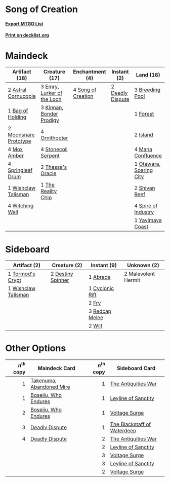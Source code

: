 # Song of Creation

#### [Export MTGO List](../collection/Song%20of%20Creation/Song%20of%20Creation.txt)
#### [Print on decklist.org](http://decklist.org/?deckmain=2%09Astral%20Cornucopia%0A1%09Bag%20of%20Holding%0A3%09Breeding%20Pool%0A2%09Deadly%20Dispute%0A3%09Emry,%20Lurker%20of%20the%20Loch%0A1%09Forest%0A2%09Island%0A3%09Kinnan,%20Bonder%20Prodigy%0A4%09Mana%20Confluence%0A2%09Moonsnare%20Prototype%0A4%09Mox%20Amber%0A4%09Ornithopter%0A1%09Otawara,%20Soaring%20City%0A2%09Shivan%20Reef%0A4%09Song%20of%20Creation%0A4%09Spire%20of%20Industry%0A4%09Springleaf%20Drum%0A4%09Stonecoil%20Serpent%0A2%09Thassa's%20Oracle%0A1%09The%20Reality%20Chip%0A1%09Void%20Snare%0A1%09Wishclaw%20Talisman%0A4%09Witching%20Well%0A1%09Yavimaya%20Coast&deckside=1%09Abrade%0A1%09Cyclonic%20Rift%0A2%09Destiny%20Spinner%0A2%09Fry%0A2%09Malevolent%20Hermit%0A3%09Redcap%20Melee%0A1%09Tormod's%20Crypt%0A2%09Wilt%0A1%09Wishclaw%20Talisman)
# Maindeck

|                                         Artifact (18)                                          |                                            Creature (17)                                            |                                       Enchantment (4)                                       |                                        Instant (2)                                        |                                            Land (18)                                             |                                      Sorcery (1)                                      |
|------------------------------------------------------------------------------------------------|-----------------------------------------------------------------------------------------------------|---------------------------------------------------------------------------------------------|-------------------------------------------------------------------------------------------|--------------------------------------------------------------------------------------------------|---------------------------------------------------------------------------------------|
|2 [Astral Cornucopia](http://gatherer.wizards.com/Pages/Card/Details.aspx?multiverseid=378529)  |3 [Emry, Lurker of the Loch](http://gatherer.wizards.com/Pages/Card/Details.aspx?multiverseid=473005)|4 [Song of Creation](http://gatherer.wizards.com/Pages/Card/Details.aspx?multiverseid=479730)|2 [Deadly Dispute](http://gatherer.wizards.com/Pages/Card/Details.aspx?multiverseid=527381)|3 [Breeding Pool](http://gatherer.wizards.com/Pages/Card/Details.aspx?multiverseid=97088)         |1 [Void Snare](http://gatherer.wizards.com/Pages/Card/Details.aspx?multiverseid=383429)|
|1 [Bag of Holding](http://gatherer.wizards.com/Pages/Card/Details.aspx?multiverseid=466976)     |3 [Kinnan, Bonder Prodigy](http://gatherer.wizards.com/Pages/Card/Details.aspx?multiverseid=479712)  |                                                                                             |                                                                                           |1 [Forest](http://gatherer.wizards.com/Pages/Card/Details.aspx?multiverseid=439860)               |                                                                                       |
|2 [Moonsnare Prototype](http://gatherer.wizards.com/Pages/Card/Details.aspx?multiverseid=548367)|4 [Ornithopter](http://gatherer.wizards.com/Pages/Card/Details.aspx?multiverseid=129665)             |                                                                                             |                                                                                           |2 [Island](http://gatherer.wizards.com/Pages/Card/Details.aspx?multiverseid=439857)               |                                                                                       |
|4 [Mox Amber](http://gatherer.wizards.com/Pages/Card/Details.aspx?multiverseid=443112)          |4 [Stonecoil Serpent](http://gatherer.wizards.com/Pages/Card/Details.aspx?multiverseid=473197)       |                                                                                             |                                                                                           |4 [Mana Confluence](http://gatherer.wizards.com/Pages/Card/Details.aspx?multiverseid=409573)      |                                                                                       |
|4 [Springleaf Drum](http://gatherer.wizards.com/Pages/Card/Details.aspx?multiverseid=378534)    |2 [Thassa's Oracle](http://gatherer.wizards.com/Pages/Card/Details.aspx?multiverseid=476324)         |                                                                                             |                                                                                           |1 [Otawara, Soaring City](http://gatherer.wizards.com/Pages/Card/Details.aspx?multiverseid=548584)|                                                                                       |
|1 [Wishclaw Talisman](http://gatherer.wizards.com/Pages/Card/Details.aspx?multiverseid=473072)  |1 [The Reality Chip](http://gatherer.wizards.com/Pages/Card/Details.aspx?multiverseid=548372)        |                                                                                             |                                                                                           |2 [Shivan Reef](http://gatherer.wizards.com/Pages/Card/Details.aspx?multiverseid=129731)          |                                                                                       |
|4 [Witching Well](http://gatherer.wizards.com/Pages/Card/Details.aspx?multiverseid=473036)      |                                                                                                     |                                                                                             |                                                                                           |4 [Spire of Industry](http://gatherer.wizards.com/Pages/Card/Details.aspx?multiverseid=423851)    |                                                                                       |
|                                                                                                |                                                                                                     |                                                                                             |                                                                                           |1 [Yavimaya Coast](http://gatherer.wizards.com/Pages/Card/Details.aspx?multiverseid=129810)       |                                                                                       |


# Sideboard

|                                         Artifact (2)                                         |                                        Creature (2)                                        |                                       Instant (9)                                        |    Unknown (2)    |
|----------------------------------------------------------------------------------------------|--------------------------------------------------------------------------------------------|------------------------------------------------------------------------------------------|-------------------|
|1 [Tormod's Crypt](http://gatherer.wizards.com/Pages/Card/Details.aspx?multiverseid=389723)   |2 [Destiny Spinner](http://gatherer.wizards.com/Pages/Card/Details.aspx?multiverseid=476419)|1 [Abrade](http://gatherer.wizards.com/Pages/Card/Details.aspx?multiverseid=430772)       |2 Malevolent Hermit|
|1 [Wishclaw Talisman](http://gatherer.wizards.com/Pages/Card/Details.aspx?multiverseid=473072)|                                                                                            |1 [Cyclonic Rift](http://gatherer.wizards.com/Pages/Card/Details.aspx?multiverseid=389477)|                   |
|                                                                                              |                                                                                            |2 [Fry](http://gatherer.wizards.com/Pages/Card/Details.aspx?multiverseid=466894)          |                   |
|                                                                                              |                                                                                            |3 [Redcap Melee](http://gatherer.wizards.com/Pages/Card/Details.aspx?multiverseid=473097) |                   |
|                                                                                              |                                                                                            |2 [Wilt](http://gatherer.wizards.com/Pages/Card/Details.aspx?multiverseid=479696)         |                   |


# Other Options

|*n*<sup>th</sup> copy|                                           Maindeck Card                                           |*n*<sup>th</sup> copy|                                            Sideboard Card                                            |
|--------------------:|---------------------------------------------------------------------------------------------------|--------------------:|------------------------------------------------------------------------------------------------------|
|                    1|[Takenuma, Abandoned Mire](http://gatherer.wizards.com/Pages/Card/Details.aspx?multiverseid=548591)|                    1|[The Antiquities War](http://gatherer.wizards.com/Pages/Card/Details.aspx?multiverseid=442930)        |
|                    1|[Boseiju, Who Endures](http://gatherer.wizards.com/Pages/Card/Details.aspx?multiverseid=548579)    |                    1|[Leyline of Sanctity](http://gatherer.wizards.com/Pages/Card/Details.aspx?multiverseid=204993)        |
|                    2|[Boseiju, Who Endures](http://gatherer.wizards.com/Pages/Card/Details.aspx?multiverseid=548579)    |                    1|[Voltage Surge](http://gatherer.wizards.com/Pages/Card/Details.aspx?multiverseid=548476)              |
|                    3|[Deadly Dispute](http://gatherer.wizards.com/Pages/Card/Details.aspx?multiverseid=527381)          |                    1|[The Blackstaff of Waterdeep](http://gatherer.wizards.com/Pages/Card/Details.aspx?multiverseid=527335)|
|                    4|[Deadly Dispute](http://gatherer.wizards.com/Pages/Card/Details.aspx?multiverseid=527381)          |                    2|[The Antiquities War](http://gatherer.wizards.com/Pages/Card/Details.aspx?multiverseid=442930)        |
|                     |                                                                                                   |                    2|[Leyline of Sanctity](http://gatherer.wizards.com/Pages/Card/Details.aspx?multiverseid=204993)        |
|                     |                                                                                                   |                    3|[Voltage Surge](http://gatherer.wizards.com/Pages/Card/Details.aspx?multiverseid=548476)              |
|                     |                                                                                                   |                    3|[Leyline of Sanctity](http://gatherer.wizards.com/Pages/Card/Details.aspx?multiverseid=204993)        |
|                     |                                                                                                   |                    2|[Voltage Surge](http://gatherer.wizards.com/Pages/Card/Details.aspx?multiverseid=548476)              |

